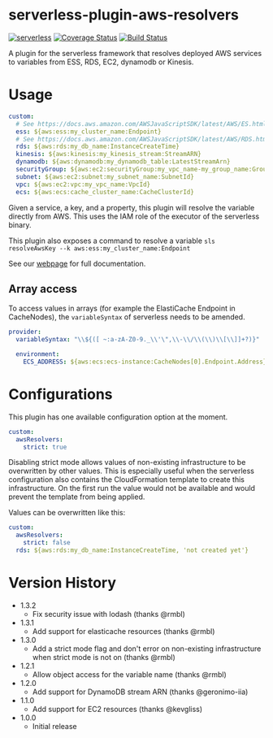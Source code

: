 # serverless-plugin-aws-resolvers
[![serverless](http://public.serverless.com/badges/v3.svg)](http://www.serverless.com)
[![Coverage Status](https://coveralls.io/repos/github/jacob-meacham/serverless-plugin-aws-resolvers/badge.svg?branch=develop)](https://coveralls.io/github/jacob-meacham/serverless-plugin-aws-resolvers?branch=develop)
[![Build Status](https://travis-ci.org/jacob-meacham/serverless-plugin-aws-resolvers.svg?branch=develop)](https://travis-ci.org/jacob-meacham/serverless-plugin-aws-resolvers)

A plugin for the serverless framework that resolves deployed AWS services to variables from ESS, RDS, EC2, dynamodb or Kinesis.

# Usage
```yaml
custom:
  # See https://docs.aws.amazon.com/AWSJavaScriptSDK/latest/AWS/ES.html#describeElasticsearchDomain-property
  ess: ${aws:ess:my_cluster_name:Endpoint}
  # See https://docs.aws.amazon.com/AWSJavaScriptSDK/latest/AWS/RDS.html#describeDBInstances-property
  rds: ${aws:rds:my_db_name:InstanceCreateTime}
  kinesis: ${aws:kinesis:my_kinesis_stream:StreamARN}
  dynamodb: ${aws:dynamodb:my_dynamodb_table:LatestStreamArn}
  securityGroup: ${aws:ec2:securityGroup:my_vpc_name-my_group_name:GroupId}
  subnet: ${aws:ec2:subnet:my_subnet_name:SubnetId}
  vpc: ${aws:ec2:vpc:my_vpc_name:VpcId}
  ecs: ${aws:ecs:cache_cluster_name:CacheClusterId}
```

Given a service, a key, and a property, this plugin will resolve the variable directly from AWS. This uses the IAM role of the executor of the serverless binary.

This plugin also exposes a command to resolve a variable `sls resolveAwsKey --k aws:ess:my_cluster_name:Endpoint`

See our [webpage](https://jacob-meacham.github.io/serverless-plugin-aws-resolvers/) for full documentation.

## Array access

To access values in arrays (for example the ElastiCache Endpoint in CacheNodes), the `variableSyntax` of serverless needs to be amended.

```yaml
provider:
  variableSyntax: "\\${([ ~:a-zA-Z0-9._\\'\",\\-\\/\\(\\)\\[\\]]+?)}"

  environment:
    ECS_ADDRESS: ${aws:ecs:ecs-instance:CacheNodes[0].Endpoint.Address}
```

# Configurations

This plugin has one available configuration option at the moment.

```yaml
custom:
  awsResolvers:
    strict: true
```

Disabling strict mode allows values of non-existing infrastructure to be overwritten by other values. This is especially useful when the serverless configuration also contains the CloudFormation template to create this infrastructure. On the first run the value would not be available and would prevent the template from being applied.

Values can be overwritten like this:

```yaml
custom:
  awsResolvers:
    strict: false
  rds: ${aws:rds:my_db_name:InstanceCreateTime, 'not created yet'}
```

# Version History
* 1.3.2
  - Fix security issue with lodash (thanks @rmbl)
* 1.3.1
  - Add support for elasticache resources (thanks @rmbl)
* 1.3.0
  - Add a strict mode flag and don't error on non-existing infrastructure when strict mode is not on (thanks @rmbl)
* 1.2.1
  - Allow object access for the variable name (thanks @rmbl)
* 1.2.0
  - Add support for DynamoDB stream ARN (thanks @geronimo-iia)
* 1.1.0
  - Add support for EC2 resources (thanks @kevgliss)
* 1.0.0
  - Initial release
